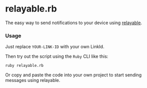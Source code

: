# relayable.rb

The easy way to send notifications to your device using [relayable](http://relayable.io).

### Usage

Just replace `YOUR-LINK-ID` with your own LinkId.

Then try out the script using the `Ruby` CLI like this:

```
ruby relayable.rb
```

Or copy and paste the code into your own project to start sending messages using relayable.
